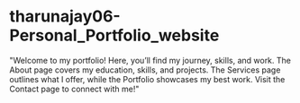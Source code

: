# tharunajay06-Personal_Portfolio_website
"Welcome to my portfolio! Here, you’ll find my journey, skills, and work. The About page covers my education, skills, and projects. The Services page outlines what I offer, while the Portfolio showcases my best work. Visit the Contact page to connect with me!"
